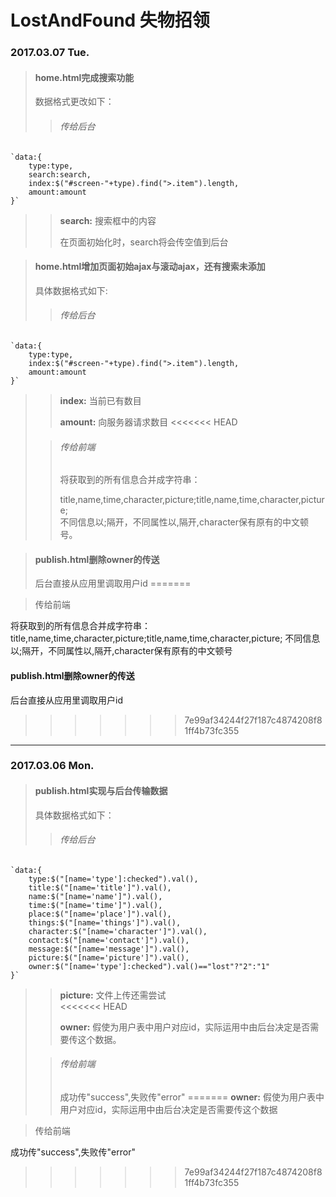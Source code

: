 # LostAndFound 失物招领 

### 2017.03.07 Tue.

>#### home.html完成搜索功能
>
>数据格式更改如下：
>
>>###### 传给后台
>
    `data:{
        type:type,
        search:search,
        index:$("#screen-"+type).find(">.item").length,
        amount:amount
    }`
>
>>**search:**
搜索框中的内容
>>
>>在页面初始化时，search将会传空值到后台

>#### home.html增加页面初始ajax与滚动ajax，还有搜索未添加
>
>具体数据格式如下:
>
>>###### 传给后台
>>
    `data:{
        type:type,
        index:$("#screen-"+type).find(">.item").length,
        amount:amount
    }`
>>    
>>**index:**
当前已有数目
>>
>>**amount:**
向服务器请求数目
<<<<<<< HEAD
>
>>###### 传给前端
>>
>>将获取到的所有信息合并成字符串：
>>
>>title,name,time,character,picture;title,name,time,character,picture;  
不同信息以;隔开，不同属性以,隔开,character保有原有的中文顿号。

>#### publish.html删除owner的传送
>
>后台直接从应用里调取用户id
=======

>传给前端

将获取到的所有信息合并成字符串：
title,name,time,character,picture;title,name,time,character,picture;
不同信息以;隔开，不同属性以,隔开,character保有原有的中文顿号

#### publish.html删除owner的传送

后台直接从应用里调取用户id
>>>>>>> 7e99af34244f27f187c4874208f81ff4b73fc355

***

### 2017.03.06 Mon.

>#### publish.html实现与后台传输数据  
>
>具体数据格式如下：  
>
>>###### 传给后台
>>
    `data:{
        type:$("[name='type']:checked").val(),
        title:$("[name='title']").val(),
        name:$("[name='name']").val(),
        time:$("[name='time']").val(),
        place:$("[name='place']").val(),
        things:$("[name='things']").val(),
        character:$("[name='character']").val(),
        contact:$("[name='contact']").val(),
        message:$("[name='message']").val(),
        picture:$("[name='picture']").val(),
        owner:$("[name='type']:checked").val()=="lost"?"2":"1"
    }`  
>>
>>**picture:**
文件上传还需尝试  
<<<<<<< HEAD
>>
>>**owner:**
假使为用户表中用户对应id，实际运用中由后台决定是否需要传这个数据。
>
>>###### 传给前端
>>
>>成功传"success",失败传"error"
=======
**owner:**
假使为用户表中用户对应id，实际运用中由后台决定是否需要传这个数据

>传给前端

成功传"success",失败传"error"
>>>>>>> 7e99af34244f27f187c4874208f81ff4b73fc355
